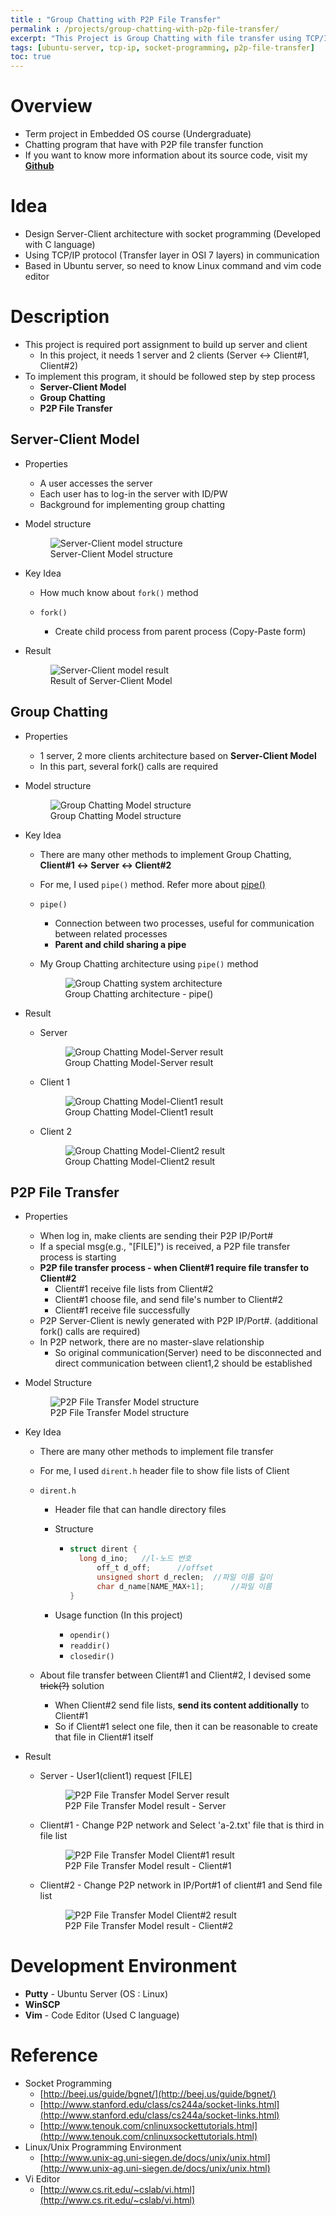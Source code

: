 ```yaml
---
title : "Group Chatting with P2P File Transfer"
permalink : /projects/group-chatting-with-p2p-file-transfer/
excerpt: "This Project is Group Chatting with file transfer using TCP/IP protocol in Ubuntu Linux Server."
tags: [ubuntu-server, tcp-ip, socket-programming, p2p-file-transfer]
toc: true
---
```


# **Overview**

* Term project in Embedded OS course (Undergraduate)
* Chatting program that have with P2P file transfer function
* If you want to know more information about its source code, visit my **[Github](https://github.com/KeunJuSong/Group-Chatting-with-P2P-File-Transfer)**

# **Idea**

* Design Server-Client architecture with socket programming (Developed with C language)
* Using TCP/IP protocol (Transfer layer in OSI 7 layers) in communication
* Based in Ubuntu server, so need to know Linux command and vim code editor

# **Description**

* This project is required port assignment to build up server and client
  *  In this project, it needs 1 server and 2 clients (Server ↔ Client#1, Client#2)
* To implement this program, it should be followed step by step process
  * **Server-Client Model**
  * **Group Chatting**
  * **P2P File Transfer**

## **Server-Client Model**

* Properties
  * A user accesses the server
  * Each user has to log-in the server with ID/PW
  * Background for implementing group chatting

* Model structure

    <figure>
      <img src="{{ '/assets/images/Group-Chatting-with-P2P-File-Transfer_Server-Client-model-structure.png' | relative_url }}" alt="Server-Client model structure">
      <figcaption>Server-Client Model structure</figcaption>
    </figure>

* Key Idea

  * How much know about ```fork()``` method

  * ```fork()``` 
    * Create child process from parent process (Copy-Paste form) 

* Result

    <figure>
      <img src="{{ '/assets/images/Group-Chatting-with-P2P-File-Transfer_Server-Client-model-result.png' | relative_url }}" alt="Server-Client model result">
      <figcaption>Result of Server-Client Model</figcaption>
    </figure>

## **Group Chatting**

* Properties
  * 1 server, 2 more clients architecture based on **Server-Client Model**
  * In this part, several fork() calls are required

* Model structure

    <figure>
      <img src="{{ '/assets/images/Group-Chatting-with-P2P-File-Transfer_Group-Chatting-model-structure.png' | relative_url }}" alt="Group Chatting Model structure">
      <figcaption>Group Chatting Model structure</figcaption>
    </figure>

* Key Idea

  * There are many other methods to implement Group Chatting, **Client#1 ↔ Server ↔ Client#2**

  * For me, I used ```pipe()``` method. Refer more about [pipe()](https://www.geeksforgeeks.org/pipe-system-call/)

  * ```pipe()``` 

    * Connection between two processes, useful for communication between related processes
    * **Parent and child sharing a pipe**

  * My Group Chatting architecture using ```pipe()``` method

      <figure>
        <img src="{{ '/assets/images/Group-Chatting-with-P2P-File-Transfer_Group-Chatting-architecture-pipe.png' | relative_url }}" alt="Group Chatting system architecture">
        <figcaption>Group Chatting architecture - pipe()</figcaption>
      </figure>

* Result

  * Server

      <figure>
        <img src="{{ '/assets/images/Group-Chatting-with-P2P-File-Transfer_Group-Chatting-model-Server-result.png' | relative_url }}" alt="Group Chatting Model-Server result">
        <figcaption>Group Chatting Model-Server result</figcaption>
      </figure>

  * Client 1

      <figure>
        <img src="{{ '/assets/images/Group-Chatting-with-P2P-File-Transfer_Group-Chatting-model-Client1-result.png' | relative_url }}" alt="Group Chatting Model-Client1 result">
        <figcaption>Group Chatting Model-Client1 result</figcaption>
      </figure>

  * Client 2

      <figure>
        <img src="{{ '/assets/images/Group-Chatting-with-P2P-File-Transfer_Group-Chatting-model-Client2-result.png' | relative_url }}" alt="Group Chatting Model-Client2 result">
        <figcaption>Group Chatting Model-Client2 result</figcaption>
      </figure>

## **P2P File Transfer**

* Properties

  * When log in, make clients are sending their P2P IP/Port#
  * If a special msg(e.g., "[FILE]") is received, a P2P file transfer process is starting
  * **P2P file transfer process - when Client#1 require file transfer to Client#2**
    * Client#1 receive file lists from Client#2
    * Client#1 choose file, and send file's number to  Client#2
    * Client#1 receive file successfully
  * P2P Server-Client is newly generated with P2P IP/Port#. (additional fork() calls are required)
  * In P2P network, there are no master-slave relationship
    * So original communication(Server) need to be disconnected and direct communication between client1,2 should be established

* Model Structure

    <figure>
      <img src="{{ '/assets/images/Group-Chatting-with-P2P-File-Transfer_P2P-File-Transfer-model-structure.png' | relative_url }}" alt="P2P File Transfer Model structure">
      <figcaption>P2P File Transfer Model structure</figcaption>
    </figure>

* Key Idea

  * There are many other methods to implement file transfer

  * For me, I used ```dirent.h```  header file to show file lists of Client

  * ```dirent.h```

    * Header file that can handle directory files

    * Structure

      * ```c
        struct dirent {
          long d_ino; 	//l-노드 번호
        	  off_t	d_off;		//offset
        	  unsigned short d_reclen;	//파일 이름 길이
        	  char d_name[NAME_MAX+1];		//파일 이름
        }
        ```
      
    * Usage function (In this project)

      * ```opendir()```
      * ```readdir()```
      * ```closedir()```

  * About file transfer between Client#1 and Client#2, I devised some ~~trick(?)~~ solution

    * When Client#2 send file lists, **send its content additionally** to Client#1
    * So if Client#1 select one file, then it can be reasonable to create that file in Client#1 itself

* Result

  * Server - User1(client1) request [FILE]

      <figure>
        <img src="{{ '/assets/images/Group-Chatting-with-P2P-File-Transfer_P2P-File-Transfer-model-Server-result.png' | relative_url }}" alt="P2P File Transfer Model Server result">
        <figcaption>P2P File Transfer Model result - Server</figcaption>
      </figure>

  * Client#1 - Change P2P network and Select 'a-2.txt' file that is third in file list

      <figure>
        <img src="{{ '/assets/images/Group-Chatting-with-P2P-File-Transfer_P2P-File-Transfer-model-Client1-result.png' | relative_url }}" alt="P2P File Transfer Model Client#1 result">
        <figcaption>P2P File Transfer Model result - Client#1</figcaption>
      </figure> 

  * Client#2 - Change P2P network in IP/Port#1 of client#1 and Send file list

      <figure>
        <img src="{{ '/assets/images/Group-Chatting-with-P2P-File-Transfer_P2P-File-Transfer-model-Client2-result.png' | relative_url }}" alt="P2P File Transfer Model Client#2 result">
        <figcaption>P2P File Transfer Model result - Client#2</figcaption>
      </figure>

# **Development Environment**

* **Putty** - Ubuntu Server (OS : Linux)
* **WinSCP**
* **Vim** - Code Editor (Used C language)

# **Reference**

* Socket Programming
  * [http://beej.us/guide/bgnet/](http://beej.us/guide/bgnet/)
  * [http://www.stanford.edu/class/cs244a/socket-links.html](http://www.stanford.edu/class/cs244a/socket-links.html)
  * [http://www.tenouk.com/cnlinuxsockettutorials.html](http://www.tenouk.com/cnlinuxsockettutorials.html)
* Linux/Unix Programming Environment
  * [http://www.unix-ag.uni-siegen.de/docs/unix/unix.html](http://www.unix-ag.uni-siegen.de/docs/unix/unix.html)
* Vi Editor
  * [http://www.cs.rit.edu/~cslab/vi.html](http://www.cs.rit.edu/~cslab/vi.html)
